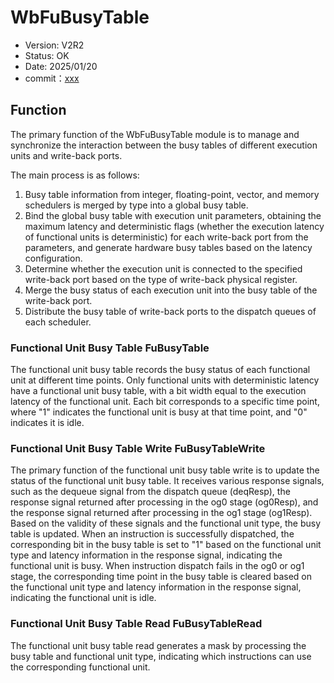# WbFuBusyTable

- Version: V2R2
- Status: OK
- Date: 2025/01/20
- commit：[xxx](https://github.com/OpenXiangShan/XiangShan/tree/xxx)

## Function

The primary function of the WbFuBusyTable module is to manage and synchronize
the interaction between the busy tables of different execution units and
write-back ports.

The main process is as follows:

1. Busy table information from integer, floating-point, vector, and memory
   schedulers is merged by type into a global busy table.
2. Bind the global busy table with execution unit parameters, obtaining the
   maximum latency and deterministic flags (whether the execution latency of
   functional units is deterministic) for each write-back port from the
   parameters, and generate hardware busy tables based on the latency
   configuration.
3. Determine whether the execution unit is connected to the specified write-back
   port based on the type of write-back physical register.
4. Merge the busy status of each execution unit into the busy table of the
   write-back port.
5. Distribute the busy table of write-back ports to the dispatch queues of each
   scheduler.

### Functional Unit Busy Table FuBusyTable

The functional unit busy table records the busy status of each functional unit
at different time points. Only functional units with deterministic latency have
a functional unit busy table, with a bit width equal to the execution latency of
the functional unit. Each bit corresponds to a specific time point, where "1"
indicates the functional unit is busy at that time point, and "0" indicates it
is idle.

### Functional Unit Busy Table Write FuBusyTableWrite

The primary function of the functional unit busy table write is to update the
status of the functional unit busy table. It receives various response signals,
such as the dequeue signal from the dispatch queue (deqResp), the response
signal returned after processing in the og0 stage (og0Resp), and the response
signal returned after processing in the og1 stage (og1Resp). Based on the
validity of these signals and the functional unit type, the busy table is
updated. When an instruction is successfully dispatched, the corresponding bit
in the busy table is set to "1" based on the functional unit type and latency
information in the response signal, indicating the functional unit is busy. When
instruction dispatch fails in the og0 or og1 stage, the corresponding time point
in the busy table is cleared based on the functional unit type and latency
information in the response signal, indicating the functional unit is idle.

### Functional Unit Busy Table Read FuBusyTableRead

The functional unit busy table read generates a mask by processing the busy
table and functional unit type, indicating which instructions can use the
corresponding functional unit.
